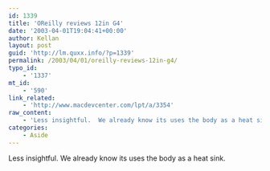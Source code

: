 ```yaml
---
id: 1339
title: 'OReilly reviews 12in G4'
date: '2003-04-01T19:04:41+00:00'
author: Kellan
layout: post
guid: 'http://lm.quxx.info/?p=1339'
permalink: /2003/04/01/oreilly-reviews-12in-g4/
typo_id:
    - '1337'
mt_id:
    - '590'
link_related:
    - 'http://www.macdevcenter.com/lpt/a/3354'
raw_content:
    - 'Less insightful.  We already know its uses the body as a heat sink.'
categories:
    - Aside
---
```


Less insightful. We already know its uses the body as a heat sink.